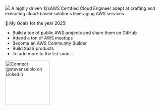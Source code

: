 <img src="https://media.licdn.com/dms/image/v2/D4D16AQGhRHNJgSyn1w/profile-displaybackgroundimage-shrink_350_1400/profile-displaybackgroundimage-shrink_350_1400/0/1736575885240?e=1741824000&v=beta&t=W7NysbX_dVfM_Coru_Xg7iNndj0TSPl8ff8lAJcT_wk"/>
A highly driven 12xAWS Certified Cloud Engineer adept at crafting and executing cloud-based solutions leveraging AWS services.

:construction: My Goals for the year 2025:

- Build a ton of public AWS projects and share them on GitHub
- Attend a ton of AWS meetups
- Become an AWS Community Builder
- Build SaaS products
- To add more to the list soon ...

<p>
  <a href="https://www.linkedin.com/in/stevenselolo/">
    <img src="https://user-images.githubusercontent.com/66909427/106758810-a22e1f00-663a-11eb-8988-8e6eb8e7f608.png" width="144" alt="Connect @stevenselolo on LinkedIn" title="Connect @stevenselolo on LinkedIn">
  </a>
  
  <!--<a href="https://twitter.com/intent/follow?screen_name=stevenselolo">
    <img src="https://user-images.githubusercontent.com/66909427/106758558-524f5800-663a-11eb-8c15-29b6c7fc830b.png" width="144" alt="Follow @stevenselolo on Twitter" title="Follow @stevenselolo on Twitter">
  </a>

  <a href="https://www.instagram.com/stevenselolo/">
    <img src="https://user-images.githubusercontent.com/66909427/106758969-d73a7180-663a-11eb-9103-a93ea0e77b0a.png" width="156" alt="Follow @UserName on Instagram" title="Follow @UserName on Instagram">
  </a>

  <a href="https://www.youtube.com/channel/UCdBRy_dEjhzWgLfvj9GtYNw">
    <img src="https://user-images.githubusercontent.com/66909427/110124887-54d4d700-7dcb-11eb-88c4-e299f897e39b.png" width="156" alt="Subscribe @StevenSelolo on YouTube" title="Subscribe @StevenSelolo on YouTube">
  </a>-->
</p>
